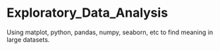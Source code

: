 # Exploratory_Data_Analysis
Using matplot, python, pandas, numpy, seaborn, etc to find meaning in large datasets.
